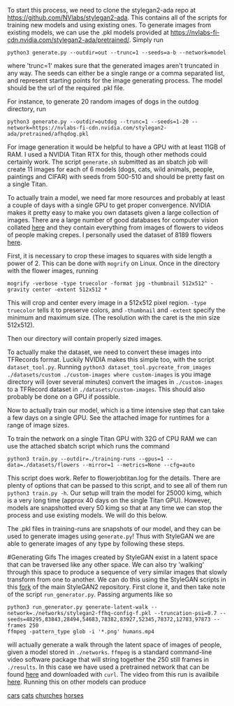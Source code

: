 To start this process, we need to clone the stylegan2-ada repo at https://github.com/NVlabs/stylegan2-ada. This contains all of the scripts for training new models and using existing ones.
To generate images from existing models, we can use the .pkl models provided at https://nvlabs-fi-cdn.nvidia.com/stylegan2-ada/pretrained/. Simply run

`python3 generate.py --outdir=out --trunc=1 --seeds=a-b --network=model`

where 'trunc=1' makes sure that the generated images aren't truncated in any way. The seeds can either be a single range or a comma separated list, and represent starting points for the image generating process. The model should be the url of the required .pkl file.

For instance, to generate 20 random images of dogs in the outdog directory, run

`python3 generate.py --outdir=outdog --trunc=1 --seeds=1-20 --network=https://nvlabs-fi-cdn.nvidia.com/stylegan2-ada/pretrained/afhqdog.pkl`

For image generation it would be helpful to have a GPU with at least 11GB of RAM. I used a NVIDIA Titan RTX for this, though other methods could certainly work. The script `generate.sh` submitted as an sbatch job will create 11 images for each of 6 models (dogs, cats, wild animals, people, paintings and CIFAR) with seeds from 500-510 and should be pretty fast on a single Titan.

To actually train a model, we need far more resources and probably at least a couple of days with a single GPU to get proper convergence. NVIDIA makes it pretty easy to make you own datasets given a large collection of images. There are a large number of good databases for computer vision collated [here](http://homepages.inf.ed.ac.uk/rbf/CVonline/Imagedbase.htm#biomed) and they contain everything from images of flowers to videos of people making crepes. I personally used the dataset of 8189 flowers [here](http://www.robots.ox.ac.uk/~vgg/data/flowers/102/index.html).

First, it is necessary to crop these images to squares with side length a power of 2. This can be done with `mogrify` on Linux. Once in the directory with the flower images, running 

`mogrify -verbose -type truecolor -format jpg -thumbnail 512x512^ -gravity center -extent 512x512 *` 

This will crop and center every image in a 512x512 pixel region. `-type truecolor` tells it to preserve colors, and `-thumbnail` and `-extent` specify the minimum and maximum size. (The resolution with the caret is the min size 512x512).

Then our directory will contain properly sized images.

To actually make the dataset, we need to convert these images into TFRecords format. Luckily NVIDIA makes this simple too, with the script `dataset_tool.py`. Running `python3 dataset_tool.pycreate_from_images ./datasets/custom ./custom-images where custom-images` is you image directory will (over several minutes) convert the images in `./custom-images` to a TFRecord dataset in `./datasets/custom-images`. This should also probably be done on a GPU if possible.

Now to actually train our model, which is a time intensive step that can take a few days on a single GPU. See the attached image for runtimes for a range of image sizes.

To train the network on a single Titan GPU with 32G of CPU RAM we can use the attached sbatch script which runs the command 

`python3 train.py --outdir=./training-runs --gpus=1 --data=./datasets/flowers --mirror=1 --metrics=None --cfg=auto`

This script does work. Refer to flowerjobtitan.log for the details. There are plenty of options that can be passed to this script, and to see all of them run `python3 train.py -h`. Our setup will train the model for 25000 kimg, which is a very long time (approx 40 days on the single Titan GPU). However, models are snapshotted every 50 kimg so that at any time we can stop the process and use existing models. We will do this below.

The .pkl files in training-runs are snapshots of our model, and they can be used to generate images using `generate.py`! Thus with StyleGAN we are able to generate images of any type by following these steps.

#Generating Gifs
The images created by StyleGAN exist in a latent space that can be traversed like any other space. We can also try 'walking' through this space to produce a sequence of very similar images that slowly transform from one to another. We can do this using the StyleGAN scripts in this [fork](https://github.com/dvschultz/stylegan2) of the main StyleGAN2 repository. First clone it, and then take note of the script `run_generator.py`. Passing arguments like so

```
python3 run_generator.py generate-latent-walk --network=./networks/stylegan2-ffhq-config-f.pkl --truncation-psi=0.7 --seeds=48295,83843,28494,54683,78382,83927,52345,78372,12783,97873 --frames 250
ffmpeg -pattern_type glob -i '*.png' humans.mp4
```

will actually generate a walk through the latent space of images of people, given a model stored in `./networks`. `ffmpeg` is a standard command-line video software package that will string together the 250 still frames in `./results`. In this case we have used a pretrained network that can be found [here](https://nvlabs-fi-cdn.nvidia.com/stylegan2/networks/stylegan2-ffhq-config-f.pkl) and downloaded with `curl`. The video from this run is availbile [here](youtube.com). Running this on other models can produce

[cars](google.com)
[cats](google.com)
[churches](google.com)
[horses](google.com)
